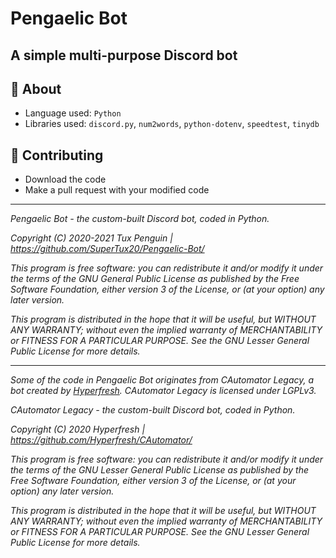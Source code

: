 # Pengaelic Bot

## A simple multi-purpose Discord bot

## 📄 About

- Language used: `Python`
- Libraries used: `discord.py`, `num2words`, `python-dotenv`, `speedtest`, `tinydb`

## 🤝 Contributing

- Download the code
- Make a pull request with your modified code

---

*Pengaelic Bot - the custom-built Discord bot, coded in Python.*

*Copyright (C) 2020-2021 Tux Penguin | <https://github.com/SuperTux20/Pengaelic-Bot/>*

*This program is free software: you can redistribute it and/or modify it under the terms of the GNU General Public License as published by the Free Software Foundation, either version 3 of the License, or (at your option) any later version.*

*This program is distributed in the hope that it will be useful, but WITHOUT ANY WARRANTY; without even the implied warranty of MERCHANTABILITY or FITNESS FOR A PARTICULAR PURPOSE. See the GNU Lesser General Public License for more details.*

---

*Some of the code in Pengaelic Bot originates from CAutomator Legacy, a bot created by [Hyperfresh](https://github.com/Hyperfresh). CAutomator Legacy is licensed under LGPLv3.*

*CAutomator Legacy - the custom-built Discord bot, coded in Python.*

*Copyright (C) 2020 Hyperfresh | <https://github.com/Hyperfresh/CAutomator/>*

*This program is free software: you can redistribute it and/or modify it under the terms of the GNU Lesser General Public License as published by the Free Software Foundation, either version 3 of the License, or (at your option) any later version.*

*This program is distributed in the hope that it will be useful, but WITHOUT ANY WARRANTY; without even the implied warranty of MERCHANTABILITY or FITNESS FOR A PARTICULAR PURPOSE. See the GNU Lesser General Public License for more details.*
